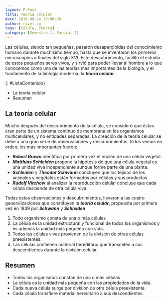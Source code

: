 ```yaml
---
layout: P-Post
title: Teoría celular
date: 2016-09-24 13:00:00
author: rivel_co
tags: [Célula, Teoría]
category: [Semestre-1, Parcial-2]
---
```


Las células, siendo tan pequeñas, pasaron desapercibidas del conocimiento humano durante muchísimo tiempo, hasta que se inventaron los primeros microscopios a finales del siglo XVI. Este descubrimiento, facilitó el estudio de estos pequeños seres vivos, y sirvió para poder llevar al hombre a lo que conocemos como una de las teorías más importantes de la biología, y el fundamento de la biología moderna; la ***teoría celular***.

{: #ListaContenido}
- La teoría celular
- Resumen

## La teoría celular

Mucho después del descubrimiento de la célula, se consideró que éstas eran parte de un sistema continuo de membrana en los organismos multicelulares, y no entidades separadas. La creación de la teoría celular se debe a una gran serie de observaciones y descubrimientos. Si los vemos en orden, los más importantes fueron:

- ***Robert Brown*** identifica por primera vez el núcleo de una célula vegetal.
- ***Matthias Schleiden*** propone la hipótesis de que una célula vegetal es una unidad viva independiente aunque forme parte de una planta.
- ***Schleiden*** y ***Theodor Schwann*** concluyen que los tejidos de los animales y vegetales están formados por células y sus productos.
- ***Rudolf Virchow*** al analizar la reproducción celular concluye que cada célula desciende de otra célula viva.

Todas estas observaciones y descubrimientos, llevaron a las cuatro generalizaciones que constituyen la ***teoría celular***, propuesta por primera vez en 1839 por ***Schwann*** y ***Schleiden***

1. Todo organismo consta de una o más células
2. La célula es la unidad estructural y funcional de todos los organismos y es además la unidad más pequeña con vida.
3. Todas las células vivas provienen de la división de otras células preexistentes.
4. Las células contienen material hereditario que transmiten a sus descendientes durante la división celular.

## Resumen

- Todos los organismos constan de una o más células.
- La célula es la unidad más pequeña con las propiedades de la vida.
- Cada nueva célula surge por división de otra célula preexistente.
- Cada célula transfiere material hereditario a sus descendientes.

